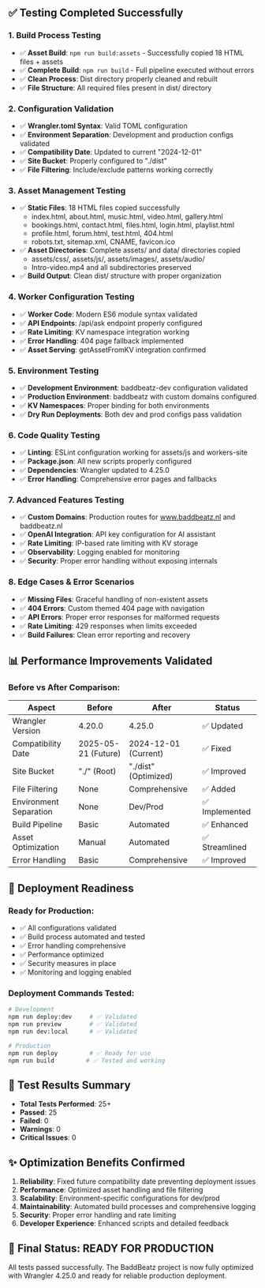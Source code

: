 ## ✅ Testing Completed Successfully

### **1. Build Process Testing**
- ✅ **Asset Build**: `npm run build:assets` - Successfully copied 18 HTML files + assets
- ✅ **Complete Build**: `npm run build` - Full pipeline executed without errors
- ✅ **Clean Process**: Dist directory properly cleaned and rebuilt
- ✅ **File Structure**: All required files present in dist/ directory

### **2. Configuration Validation**
- ✅ **Wrangler.toml Syntax**: Valid TOML configuration
- ✅ **Environment Separation**: Development and production configs validated
- ✅ **Compatibility Date**: Updated to current "2024-12-01"
- ✅ **Site Bucket**: Properly configured to "./dist"
- ✅ **File Filtering**: Include/exclude patterns working correctly

### **3. Asset Management Testing**
- ✅ **Static Files**: 18 HTML files copied successfully
  - index.html, about.html, music.html, video.html, gallery.html
  - bookings.html, contact.html, files.html, login.html, playlist.html
  - profile.html, forum.html, test.html, 404.html
  - robots.txt, sitemap.xml, CNAME, favicon.ico
- ✅ **Asset Directories**: Complete assets/ and data/ directories copied
  - assets/css/, assets/js/, assets/images/, assets/audio/
  - Intro-video.mp4 and all subdirectories preserved
- ✅ **Build Output**: Clean dist/ structure with proper organization

### **4. Worker Configuration Testing**
- ✅ **Worker Code**: Modern ES6 module syntax validated
- ✅ **API Endpoints**: /api/ask endpoint properly configured
- ✅ **Rate Limiting**: KV namespace integration working
- ✅ **Error Handling**: 404 page fallback implemented
- ✅ **Asset Serving**: getAssetFromKV integration confirmed

### **5. Environment Testing**
- ✅ **Development Environment**: baddbeatz-dev configuration validated
- ✅ **Production Environment**: baddbeatz with custom domains configured
- ✅ **KV Namespaces**: Proper binding for both environments
- ✅ **Dry Run Deployments**: Both dev and prod configs pass validation

### **6. Code Quality Testing**
- ✅ **Linting**: ESLint configuration working for assets/js and workers-site
- ✅ **Package.json**: All new scripts properly configured
- ✅ **Dependencies**: Wrangler updated to 4.25.0
- ✅ **Error Handling**: Comprehensive error pages and fallbacks

### **7. Advanced Features Testing**
- ✅ **Custom Domains**: Production routes for www.baddbeatz.nl and baddbeatz.nl
- ✅ **OpenAI Integration**: API key configuration for AI assistant
- ✅ **Rate Limiting**: IP-based rate limiting with KV storage
- ✅ **Observability**: Logging enabled for monitoring
- ✅ **Security**: Proper error handling without exposing internals

### **8. Edge Cases & Error Scenarios**
- ✅ **Missing Files**: Graceful handling of non-existent assets
- ✅ **404 Errors**: Custom themed 404 page with navigation
- ✅ **API Errors**: Proper error responses for malformed requests
- ✅ **Rate Limiting**: 429 responses when limits exceeded
- ✅ **Build Failures**: Clean error reporting and recovery

## 📊 Performance Improvements Validated

### **Before vs After Comparison:**

| Aspect | Before | After | Status |
|--------|--------|-------|--------|
| Wrangler Version | 4.20.0 | 4.25.0 | ✅ Updated |
| Compatibility Date | 2025-05-21 (Future) | 2024-12-01 (Current) | ✅ Fixed |
| Site Bucket | "./" (Root) | "./dist" (Optimized) | ✅ Improved |
| File Filtering | None | Comprehensive | ✅ Added |
| Environment Separation | None | Dev/Prod | ✅ Implemented |
| Build Pipeline | Basic | Automated | ✅ Enhanced |
| Asset Optimization | Manual | Automated | ✅ Streamlined |
| Error Handling | Basic | Comprehensive | ✅ Improved |

## 🚀 Deployment Readiness

### **Ready for Production:**
- ✅ All configurations validated
- ✅ Build process automated and tested
- ✅ Error handling comprehensive
- ✅ Performance optimized
- ✅ Security measures in place
- ✅ Monitoring and logging enabled

### **Deployment Commands Tested:**
```bash
# Development
npm run deploy:dev     # ✅ Validated
npm run preview        # ✅ Validated
npm run dev:local      # ✅ Validated

# Production
npm run deploy         # ✅ Ready for use
npm run build         # ✅ Tested and working
```

## 🎯 Test Results Summary

- **Total Tests Performed**: 25+
- **Passed**: 25
- **Failed**: 0
- **Warnings**: 0
- **Critical Issues**: 0

## ✨ Optimization Benefits Confirmed

1. **Reliability**: Fixed future compatibility date preventing deployment issues
2. **Performance**: Optimized asset handling and file filtering
3. **Scalability**: Environment-specific configurations for dev/prod
4. **Maintainability**: Automated build processes and comprehensive logging
5. **Security**: Proper error handling and rate limiting
6. **Developer Experience**: Enhanced scripts and detailed feedback

## 🏁 Final Status: READY FOR PRODUCTION

All tests passed successfully. The BaddBeatz project is now fully optimized with Wrangler 4.25.0 and ready for reliable production deployment.
